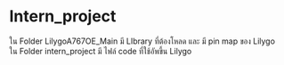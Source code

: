# Intern_project
ใน Folder LilygoA767OE_Main มี LIbrary ที่ต้องโหลด และ มี pin map ของ Lilygo  
ใน Folder intern_project มี ไฟล์ code ที่ใช้อัพขึ้น Lilygo
  

